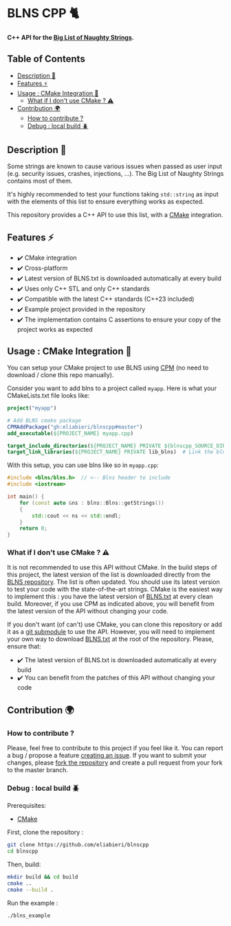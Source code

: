 # BLNS CPP 🐈

#### C++ API for the [Big List of Naughty Strings](https://github.com/minimaxir/big-list-of-naughty-strings).

[](mdtoc)
## Table of Contents

* [Description 📃](#description-)
* [Features ⚡](#features-)
* [Usage : CMake Integration 🔨](#usage--cmake-integration-)
	* [What if I don't use CMake ? ⚠️](#what-if-i-dont-use-cmake--)
* [Contribution 🌍](#contribution-)
	* [How to contribute ?](#how-to-contribute-)
	* [Debug : local build 🪲](#debug--local-build-)
[](/mdtoc)

## Description 📃

Some strings are known to cause various issues when passed as user input (e.g. security issues, crashes, injections, ...). The Big List of Naughty Strings contains most of them.

It's highly recommended to test your functions taking `std::string` as input with the elements of this list to ensure everything works as expected.

This repository provides a C++ API to use this list, with a [CMake](https://cmake.org/) integration.

## Features ⚡ 

- :heavy_check_mark: CMake integration
- :heavy_check_mark: Cross-platform
- :heavy_check_mark: Latest version of BLNS.txt is downloaded automatically at every build
- :heavy_check_mark: Uses only C++ STL and only C++ standards
- :heavy_check_mark: Compatible with the latest C++ standards (C++23 included)
- :heavy_check_mark: Example project provided in the repository
- :heavy_check_mark: The implementation contains C assertions to ensure your copy of the project works as expected

## Usage : CMake Integration 🔨

You can setup your CMake project to use BLNS using [CPM](https://github.com/cpm-cmake/CPM.cmake)
(no need to download / clone this repo manually).

Consider you want to add blns to a project called `myapp`. Here is what
your CMakeLists.txt file looks like:

```cmake
project("myapp")

# Add BLNS cmake package
CPMAddPackage("gh:eliabieri/blnscpp#master")
add_executable(${PROJECT_NAME} myapp.cpp)

target_include_directories(${PROJECT_NAME} PRIVATE ${blnscpp_SOURCE_DIR}/include)  # Add include path
target_link_libraries(${PROJECT_NAME} PRIVATE lib_blns)  # Link the blns library
```

With this setup, you can use blns like so in `myapp.cpp`:

```c++
#include <blns/blns.h>  // <-- Blns header to include
#include <iostream>

int main() {
    for (const auto &ns : blns::Blns::getStrings())
    {
        std::cout << ns << std::endl;
    }
    return 0;
}
```

### What if I don't use CMake ? ⚠️

It is not recommended to use this API without CMake. In the build steps of this project, the latest version of the list is downloaded directly from the [BLNS repository](https://github.com/minimaxir/big-list-of-naughty-string). The list is often updated. You should use its latest version to test your code with the state-of-the-art strings. CMake is the easiest way to implement this : you have the latest version of [BLNS.txt](https://raw.githubusercontent.com/minimaxir/big-list-of-naughty-strings/master/blns.txt) at every clean build. Moreover, if you use CPM as indicated above, you will benefit from the latest version of the API without changing your code.

If you don't want (of can't) use CMake, you can clone this repository or add it as a [git submodule](https://git-scm.com/book/en/v2/Git-Tools-Submodules) to use the API. However, you will need to implement your own way to download [BLNS.txt](https://raw.githubusercontent.com/minimaxir/big-list-of-naughty-strings/master/blns.txt) at the root of the repository. Please, ensure that:
 - :heavy_check_mark: The latest version of BLNS.txt is downloaded automatically at every build
 - :heavy_check_mark: You can benefit from the patches of this API without changing your code

## Contribution 🌍

### How to contribute ?

Please, feel free to contribute to this project if you feel like it. You can report a bug / propose a feature [creating an issue](https://github.com/eliabieri/blnscpp/issues). If you want to submit your changes, please [fork the repository](https://github.com/eliabieri/blnscpp/fork) and create a pull request from your fork to the master branch.

### Debug : local build 🪲

Prerequisites:
- [CMake](https://cmake.org/)

First, clone the repository :
```bash
git clone https://github.com/eliabieri/blnscpp
cd blnscpp
```

Then, build:
```bash
mkdir build && cd build
cmake ..
cmake --build .
```

Run the example :

```bash
./blns_example
```
